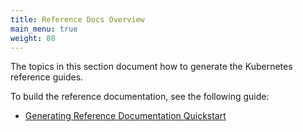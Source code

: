 ```yaml
---
title: Reference Docs Overview
main_menu: true
weight: 80
---
```


The topics in this section document how to generate the Kubernetes
reference guides.

To build the reference documentation, see the following guide:

* [Generating Reference Documentation Quickstart](https://github.com/kubernetes/website/blob/f7c51d8db526199df2aba67ee5ea7a0e01c8e996/content/en/docs/contribute/generate-ref-docs/quickstart.md)
